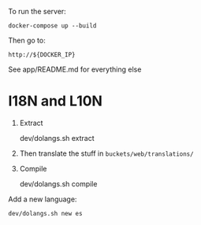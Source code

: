 To run the server:

    docker-compose up --build

Then go to:

    http://${DOCKER_IP}

See app/README.md for everything else

# I18N and L10N

1. Extract
    
    dev/dolangs.sh extract

2. Then translate the stuff in `buckets/web/translations/`

3. Compile

    dev/dolangs.sh compile

Add a new language:

    dev/dolangs.sh new es

